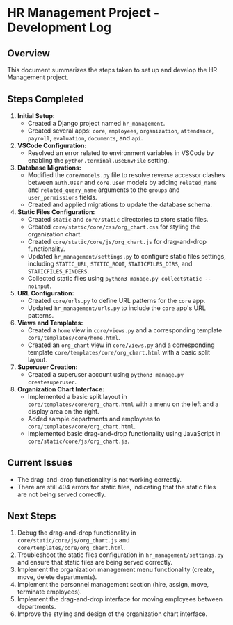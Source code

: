 # HR Management Project - Development Log

## Overview

This document summarizes the steps taken to set up and develop the HR Management project.

## Steps Completed

1.  **Initial Setup:**
    *   Created a Django project named `hr_management`.
    *   Created several apps: `core`, `employees`, `organization`, `attendance`, `payroll`, `evaluation`, `documents`, and `api`.
2.  **VSCode Configuration:**
    *   Resolved an error related to environment variables in VSCode by enabling the `python.terminal.useEnvFile` setting.
3.  **Database Migrations:**
    *   Modified the `core/models.py` file to resolve reverse accessor clashes between `auth.User` and `core.User` models by adding `related_name` and `related_query_name` arguments to the `groups` and `user_permissions` fields.
    *   Created and applied migrations to update the database schema.
4.  **Static Files Configuration:**
    *   Created `static` and `core/static` directories to store static files.
    *   Created `core/static/core/css/org_chart.css` for styling the organization chart.
    *   Created `core/static/core/js/org_chart.js` for drag-and-drop functionality.
    *   Updated `hr_management/settings.py` to configure static files settings, including `STATIC_URL`, `STATIC_ROOT`, `STATICFILES_DIRS`, and `STATICFILES_FINDERS`.
    *   Collected static files using `python3 manage.py collectstatic --noinput`.
5.  **URL Configuration:**
    *   Created `core/urls.py` to define URL patterns for the `core` app.
    *   Updated `hr_management/urls.py` to include the `core` app's URL patterns.
6.  **Views and Templates:**
    *   Created a `home` view in `core/views.py` and a corresponding template `core/templates/core/home.html`.
    *   Created an `org_chart` view in `core/views.py` and a corresponding template `core/templates/core/org_chart.html` with a basic split layout.
7.  **Superuser Creation:**
    *   Created a superuser account using `python3 manage.py createsuperuser`.
8.  **Organization Chart Interface:**
    *   Implemented a basic split layout in `core/templates/core/org_chart.html` with a menu on the left and a display area on the right.
    *   Added sample departments and employees to `core/templates/core/org_chart.html`.
    *   Implemented basic drag-and-drop functionality using JavaScript in `core/static/core/js/org_chart.js`.

## Current Issues

*   The drag-and-drop functionality is not working correctly.
*   There are still 404 errors for static files, indicating that the static files are not being served correctly.

## Next Steps

1.  Debug the drag-and-drop functionality in `core/static/core/js/org_chart.js` and `core/templates/core/org_chart.html`.
2.  Troubleshoot the static files configuration in `hr_management/settings.py` and ensure that static files are being served correctly.
3.  Implement the organization management menu functionality (create, move, delete departments).
4.  Implement the personnel management section (hire, assign, move, terminate employees).
5.  Implement the drag-and-drop interface for moving employees between departments.
6.  Improve the styling and design of the organization chart interface.
